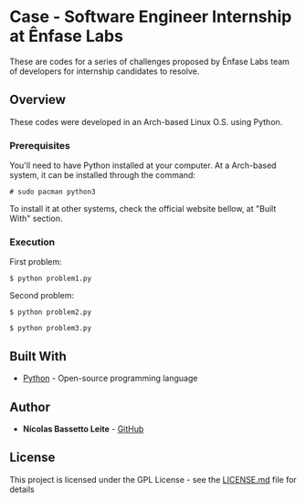 # Case - Software Engineer Internship at Ênfase Labs 

These are codes for a series of challenges proposed by Ênfase Labs team of developers for internship candidates to resolve.

## Overview

These codes were developed in an Arch-based Linux O.S. using Python.

### Prerequisites

You'll need to have Python installed at your computer. At a Arch-based system, it can be installed through the command: 
```
# sudo pacman python3
```
To install it at other systems, check the official website bellow, at "Built With" section.

### Execution

First problem:
```
$ python problem1.py
```

Second problem:
```
$ python problem2.py
```

```
$ python problem3.py
```

## Built With

* [Python](https://www.python.org/) - Open-source programming language



## Author

* **Nícolas Bassetto Leite** - [GitHub](https://github.com/nicolasleite)

## License

This project is licensed under the GPL License - see the [LICENSE.md](LICENSE.md) file for details
